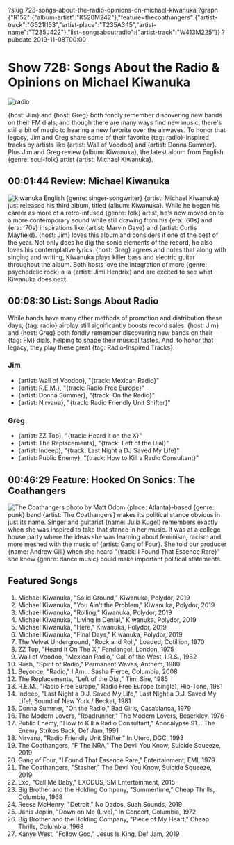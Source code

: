 ?slug 728-songs-about-the-radio-opinions-on-michael-kiwanuka
?graph {"R152":{"album-artist":"K520M242"},"feature~thecoathangers":{"artist-track":"G521I153","artist-place":"T235A345","artist-name":"T235J422"},"list~songsaboutradio":{"artist-track":"W413M225"}}
?pubdate 2019-11-08T00:00

# Show 728: Songs About the Radio & Opinions on Michael Kiwanuka

![radio](//static.soundopinions.org/images/2019/radio.jpg)

{host: Jim} and {host: Greg} both fondly remember discovering new bands on their FM dials; and though there are many ways find new music, there's still a bit of magic to hearing a new favorite over the airwaves. To honor that legacy, Jim and Greg share some of their favorite {tag: radio}-inspired tracks by artists like {artist: Wall of Voodoo} and {artist: Donna Summer}. Plus Jim and Greg review {album: Kiwanuka}, the latest album from English {genre: soul-folk} artist {artist: Michael Kiwanuka}.


## 00:01:44 Review: Michael Kiwanuka
![kiwanuka](//static.soundopinions.org/images/2019/kiwanuka.jpeg)
English {genre: singer-songwriter} {artist: Michael Kiwanuka} just released his third album, titled {album: Kiwanuka}. While he began his career as more of a retro-infused {genre: folk} artist, he's now moved on to a more contemporary sound while still drawing from his {era: '60s} and {era: '70s} inspirations like {artist: Marvin Gaye} and {artist: Curtis Mayfield}. {host: Jim} loves this album and considers it one of the best of the year. Not only does he dig the sonic elements of the record, he also loves his contemplative lyrics. {host: Greg} agrees and notes that along with singing and writing, Kiwanuka plays killer bass and electric guitar throughout the album. Both hosts love the integration of more {genre: psychedelic rock} a la {artist: Jimi Hendrix} and are excited to see what Kiwanuka does next.

##  00:08:30 List: Songs About Radio
While bands have many other methods of promotion and distribution these days, {tag: radio} airplay still significantly boosts record sales. {host: Jim} and {host: Greg} both fondly remember discovering new bands on their {tag: FM} dials, helping to shape their musical tastes. And, to honor that legacy, they play these great {tag: Radio-Inspired Tracks}:

### Jim
- {artist: Wall of Voodoo}, "{track: Mexican Radio}" 
- {artist: R.E.M.}, "{track: Radio Free Europe}" 
- {artist: Donna Summer}, "{track: On the Radio}"
- {artist: Nirvana}, "{track: Radio Friendly Unit Shifter}"

### Greg 
- {artist: ZZ Top}, "{track: Heard it on the X}"
- {artist: The Replacements}, "{track: Left of the Dial}"
- {artist: Indeep}, "{track: Last Night a DJ Saved My Life}"
- {artist: Public Enemy}, "{track: How to Kill a Radio Consultant}"

##  00:46:29 Feature: Hooked On Sonics: The Coathangers
![The Coathangers photo by Matt Odom](//static.soundopinions.org/images/2019/coathangers.jpg)
{place: Atlanta}-based {genre: punk} band {artist: The Coathangers} makes its political stance obvious in just its name.  Singer and guitarist {name: Julia Kugel} remembers exactly when she was inspired to take that stance in her music. It was at a college house party where the ideas she was learning about feminism, racism and more meshed with the music of {artist: Gang of Four}. She told our producer {name: Andrew Gill} when she heard "{track: I Found That Essence Rare}" she knew {genre: dance music} could make important political statements.


## Featured Songs

1. Michael Kiwanuka, "Solid Ground," Kiwanuka, Polydor, 2019
1. Michael Kiwanuka, "You Ain't the Problem," Kiwanuka, Polydor, 2019
1. Michael Kiwanuka, "Rolling," Kiwanuka, Polydor, 2019
1. Michael Kiwanuka, "Living in Denial," Kiwanuka, Polydor, 2019
1. Michael Kiwanuka, "Here," Kiwanuka, Polydor, 2019
1. Michael Kiwanuka, "Final Days," Kiwanuka, Polydor, 2019
1. The Velvet Underground, "Rock and Roll," Loaded, Cotillion, 1970
1. ZZ Top, "Heard It On The X," Fandango!, London, 1975
1. Wall of Voodoo, "Mexican Radio," Call of the West, I.R.S., 1982
1. Rush, "Spirit of Radio," Permanent Waves, Anthem, 1980
1. Beyonce, "Radio," I Am... Sasha Fierce, Columbia, 2008
1. The Replacements, "Left of the Dial," Tim, Sire, 1985
1. R.E.M., "Radio Free Europe," Radio Free Europe (single), Hib-Tone, 1981
1. Indeep, "Last Night a D.J. Saved My Life," Last Night a D.J. Saved My Life!, Sound of New York / Becket, 1981
1. Donna Summer, "On the Radio," Bad Girls, Casablanca, 1979
1. The Modern Lovers, "Roadrunner," The Modern Lovers, Beserkley, 1976
1. Public Enemy, "How to Kill a Radio Consultant," Apocalypse 91... The Enemy Strikes Back, Def Jam, 1991
1. Nirvana, "Radio Friendly Unit Shifter," In Utero, DGC, 1993
1. The Coathangers, "F The NRA," The Devil You Know, Suicide Squeeze, 2019
1. Gang of Four, "I Found That Essence Rare," Entertainment, EMI, 1979
1. The Coathangers, "Stasher," The Devil You Know, Suicide Squeeze, 2019
1. Exo, "Call Me Baby," EXODUS, SM Entertainment, 2015
1. Big Brother and the Holding Company, "Summertime," Cheap Thrills, Columbia, 1968
1. Reese McHenry, "Detroit," No Dados, Suah Sounds, 2019
1. Janis Joplin, "Down on Me (Live)," In Concert, Columbia, 1972
1. Big Brother and the Holding Company, "Piece of My Heart," Cheap Thrills, Columbia, 1968
1. Kanye West, "Follow God," Jesus Is King, Def Jam, 2019

